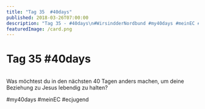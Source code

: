```yaml
---
title: "Tag 35  #40days"
published: 2018-03-26T07:00:00
description: "Tag 35 - #40days\n#WirsindderNordbund #my40days #meinEC #ecjugend"
featuredImage: /card.png
---
```


# Tag 35  #40days

<img loading="lazy" src="/old/40DAYS_03-26_UP-tag-35.jpg" alt>

Was möchtest du in den nächsten 40 Tagen anders machen, um deine Beziehung zu Jesus lebendig zu halten?

#my40days #meinEC #ecjugend